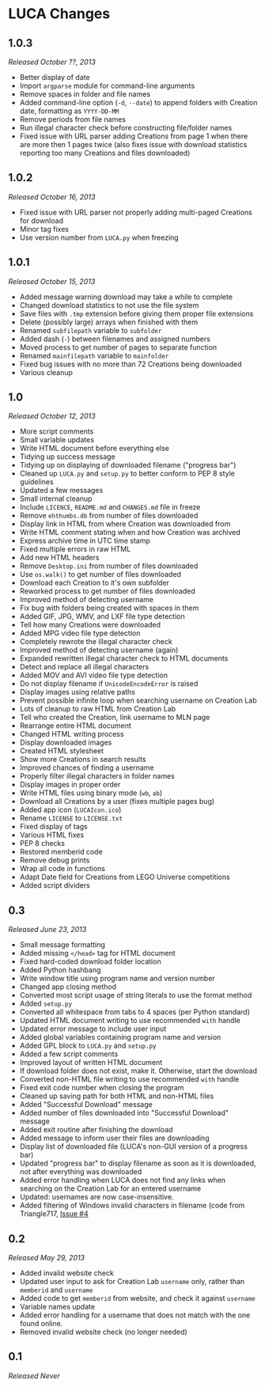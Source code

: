 LUCA Changes
============

1.0.3
-----
_Released October ??, 2013_

* Better display of date
* Import `argparse` module for command-line arguments
* Remove spaces in folder and file names
* Added command-line option (`-d`, `--date`) to append folders with Creation date, formatting as `YYYY-DD-MM`
* Remove periods from file names
* Run illegal character check before constructing file/folder names
* Fixed issue with URL parser adding Creations from page 1 when there are more then 1 pages twice
(also fixes issue with download statistics reporting too many Creations and files downloaded)

1.0.2
-----
_Released October 16, 2013_

* Fixed issue with URL parser not properly adding multi-paged Creations for download
* Minor tag fixes
* Use version number from `LUCA.py` when freezing

1.0.1
-----
_Released October 15, 2013_

* Added message warning download may take a while to complete
* Changed download statistics to not use the file system
* Save files with `.tmp` extension before giving them proper file extensions
* Delete (possibly large) arrays when finished with them
* Renamed `subfilepath` variable to `subfolder`
* Added dash (`-`) between filenames and assigned numbers
* Moved process to get number of pages to separate function
* Renamed `mainfilepath`  variable to `mainfolder`
* Fixed bug issues with no more than 72 Creations being downloaded
* Various cleanup

1.0
---
_Released October 12, 2013_

* More script comments
* Small variable updates
* Write HTML document before everything else
* Tidying up success message
* Tidying up on displaying of downloaded filename ("progress bar")
* Cleaned up `LUCA.py` and `setup.py` to better conform to PEP 8 style guidelines
* Updated a few messages
* Small internal cleanup
* Include `LICENCE`, `README.md` and `CHANGES.md` file in freeze
* Remove `ehthumbs.db` from number of files downloaded
* Display link in HTML from where Creation was downloaded from
* Write HTML comment stating when and how Creation was archived
* Express archive time in UTC time stamp
* Fixed multiple errors in raw HTML
* Add new HTML headers
* Remove `Desktop.ini` from number of files downloaded
* Use `os.walk()` to get number of files downloaded
* Download each Creation to it's own subfolder
* Reworked process to get number of files downloaded
* Improved method of detecting username
* Fix bug with folders being created with spaces in them
* Added GIF, JPG, WMV, and LXF file type detection
* Tell how many Creations were downloaded
* Added MPG video file type detection
* Completely rewrote the illegal character check
* Improved method of detecting username (again)
* Expanded rewritten illegal character check to HTML documents
* Detect and replace all illegal characters
* Added MOV and AVI video file type detection
* Do not display filename if `UnicodeEncodeError` is raised
* Display images using relative paths
* Prevent possible infinite loop when searching username on Creation Lab
* Lots of cleanup to raw HTML from Creation Lab
* Tell who created the Creation, link username to MLN page
* Rearrange entire HTML document
* Changed HTML writing process
* Display downloaded images
* Created HTML stylesheet
* Show more Creations in search results
* Improved chances of finding a username
* Properly filter illegal characters in folder names
* Display images in proper order
* Write HTML files using binary mode (`wb`, `ab`)
* Download all Creations by a user (fixes multiple pages bug)
* Added app icon (`LUCAIcon.ico`)
* Rename `LICENSE` to `LICENSE.txt`
* Fixed display of tags
* Various HTML fixes
* PEP 8 checks
* Restored memberid code
* Remove debug prints
* Wrap all code in functions
* Adapt Date field for Creations from LEGO Universe competitions
* Added script dividers

0.3
---
_Released June 23, 2013_

* Small message formatting
* Added missing `</head>` tag for HTML document
* Fixed hard-coded download folder location
* Added Python hashbang
* Write window title using program name and version number
* Changed app closing method
* Converted most script usage of string literals to use the format method
* Added `setup.py`
* Converted all whitespace from tabs to 4 spaces (per Python standard)
* Updated HTML document writing to use recommended `with` handle
* Updated error message to include user input
* Added global variables containing program name and version
* Added GPL block to `LUCA.py` and `setup.py`
* Added a few script comments
* Improved layout of written HTML document
* If download folder does not exist, make it. Otherwise, start the download
* Converted non-HTML file writing to use recommended `with` handle
* Fixed exit code number when closing the program
* Cleaned up saving path for both HTML and non-HTML files
* Added "Successful Download" message
* Added number of files downloaded into "Successful Download" message
* Added exit routine after finishing the download
* Added message to inform user their files are downloading
* Display list of downloaded file (LUCA's non-GUI version of a progress bar)
* Updated "progress bar" to display filename as soon as it is downloaded, not after everything was downloaded
* Added error handling when LUCA does not find any links when searching on the Creation Lab for an entered username
* Updated: usernames are now case-insensitive.
* Added filtering of Windows invalid characters in filename (code from Triangle717, [Issue #4](https://github.com/Brickever/LUCA/issues/4)

0.2
---
_Released May 29, 2013_

* Added invalid website check
* Updated user input to ask for Creation Lab `username` only, rather than `memberid` and `username`
* Added code to get `memberid` from website, and check it against `username`
* Variable names update
* Added error handling for a username that does not match with the one found online.
* Removed invalid website check (no longer needed)

0.1
---
_Released Never_
